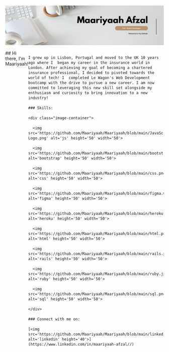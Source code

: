 ![Banner](MaariyaahBanner2.jpg)
<div style="display: flex; justify-content: center;">
    ## Hi there, I'm Maariyaah!
    
    I grew up in Lisbon, Portugal and moved to the UK 10 years ago where I  began my career in the insurance world in        London. After achieving my goal of becoming a chartered insurance professional, I decided to pivoted towards the         world of tech! I  completed Le Wagon's Web Development bootcamp with the drive to pursue a new career. I am now          committed to leveraging this new skill set alongside my enthusiasm and curiosity to bring innovation to a new            industry!
    
    ### Skills:
    
    <div class="image-container">
    
      <img src='https://github.com/Maariyaah/Maariyaah/blob/main/JavaScript-Logo.png' alt='js' height='50' width='50'>
      
      <img src='https://github.com/Maariyaah/Maariyaah/blob/main/bootstrap.png' alt='bootstrap' height='50' width='50'>
        
      <img src='https://github.com/Maariyaah/Maariyaah/blob/main/css.png' alt='css' height='50' width='50'>
      
      <img src='https://github.com/Maariyaah/Maariyaah/blob/main/figma.webp' alt='figma' height='50' width='50'> 
      
      <img src='https://github.com/Maariyaah/Maariyaah/blob/main/heroku.png' alt='heroku' height='50' width='50'>
      
      <img src='https://github.com/Maariyaah/Maariyaah/blob/main/html.png' alt='html' height='50' width='50'>
      
      <img src='https://github.com/Maariyaah/Maariyaah/blob/main/rails.png' alt='rails' height='50' width='50'>
      
      <img src='https://github.com/Maariyaah/Maariyaah/blob/main/ruby.jpeg' alt='ruby' height='50' width='50'> 
      
      <img src='https://github.com/Maariyaah/Maariyaah/blob/main/sql.png' alt='sql' height='50' width='50'> 
    
    </div>
    
    ### Connect with me on: 
    
    [<img src='https://github.com/Maariyaah/Maariyaah/blob/main/linkedin.png' alt='linkedin' height='40'>](https://www.linkedin.com/in/maariyaah-afzal//) 
    

</div>
